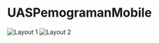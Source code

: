 # UASPemogramanMobile
![Layout 1](https://user-images.githubusercontent.com/37768182/87851323-e1f11b80-c921-11ea-83a7-29a7579181e3.jpeg)
![Layout 2](https://user-images.githubusercontent.com/37768182/87851324-e4ec0c00-c921-11ea-9983-b4aa3fdea2cb.jpeg)
